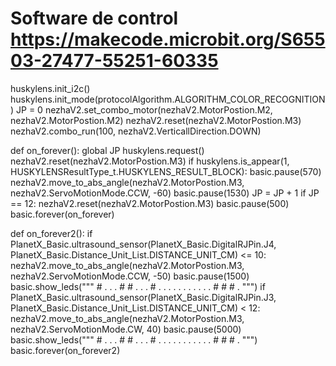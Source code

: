Software de control 	https://makecode.microbit.org/S65503-27477-55251-60335
====
huskylens.init_i2c()
huskylens.init_mode(protocolAlgorithm.ALGORITHM_COLOR_RECOGNITION)
JP = 0
nezhaV2.set_combo_motor(nezhaV2.MotorPostion.M2, nezhaV2.MotorPostion.M2)
nezhaV2.reset(nezhaV2.MotorPostion.M3)
nezhaV2.combo_run(100, nezhaV2.VerticallDirection.DOWN)

def on_forever():
    global JP
    huskylens.request()
    nezhaV2.reset(nezhaV2.MotorPostion.M3)
    if huskylens.is_appear(1, HUSKYLENSResultType_t.HUSKYLENS_RESULT_BLOCK):
        basic.pause(570)
        nezhaV2.move_to_abs_angle(nezhaV2.MotorPostion.M3, nezhaV2.ServoMotionMode.CCW, -60)
        basic.pause(1530)
        JP = JP + 1
    if JP == 12:
        nezhaV2.reset(nezhaV2.MotorPostion.M3)
        basic.pause(500)
basic.forever(on_forever)

def on_forever2():
    if PlanetX_Basic.ultrasound_sensor(PlanetX_Basic.DigitalRJPin.J4,
        PlanetX_Basic.Distance_Unit_List.DISTANCE_UNIT_CM) <= 10:
        nezhaV2.move_to_abs_angle(nezhaV2.MotorPostion.M3, nezhaV2.ServoMotionMode.CCW, -50)
        basic.pause(1500)
        basic.show_leds("""
            # . . . #
            # . . . #
            . . . . .
            . . . . .
            . # # # .
            """)
    if PlanetX_Basic.ultrasound_sensor(PlanetX_Basic.DigitalRJPin.J3,
        PlanetX_Basic.Distance_Unit_List.DISTANCE_UNIT_CM) < 12:
        nezhaV2.move_to_abs_angle(nezhaV2.MotorPostion.M3, nezhaV2.ServoMotionMode.CW, 40)
        basic.pause(5000)
        basic.show_leds("""
            # . . . #
            # . . . #
            . . . . .
            . . . . .
            . # # # .
            """)
basic.forever(on_forever2)
